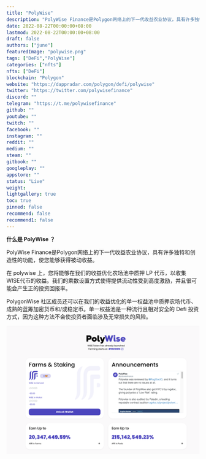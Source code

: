 ```yaml
---
title: "PolyWise"
description: "PolyWise Finance是Polygon网络上的下一代收益农业协议，具有许多独特和创造性的功能，使您能够获得被动收益"
date: 2022-08-22T00:00:00+08:00
lastmod: 2022-08-22T00:00:00+08:00
draft: false
authors: ["june"]
featuredImage: "polywise.png"
tags: ["DeFi","PolyWise"]
categories: ["nfts"]
nfts: ["DeFi"]
blockchain: "Polygon"
website: "https://dappradar.com/polygon/defi/polywise"
twitter: "https://twitter.com/polywisefinance"
discord: ""
telegram: "https://t.me/polywisefinance"
github: ""
youtube: ""
twitch: ""
facebook: ""
instagram: ""
reddit: ""
medium: ""
steam: ""
gitbook: ""
googleplay: ""
appstore: ""
status: "Live"
weight: 
lightgallery: true
toc: true
pinned: false
recommend: false
recommend1: false
---
```


**什么是 PolyWise ？**

PolyWise Finance是Polygon网络上的下一代收益农业协议，具有许多独特和创造性的功能，使您能够获得被动收益。

在 polywise 上，您将能够在我们的收益优化农场池中质押 LP 代币，以收集WISE代币的收益。我们的乘数设置方式使得提供流动性受到高度激励，并且很可能会产生正的投资回报率。

PolygonWise 社区成员还可以在我们的收益优化的单一权益池中质押农场代币、成熟的蓝筹加密货币和/或稳定币。单一权益池是一种流行且相对安全的 Defi 投资方式，因为这种方法不会使投资者面临涉及无常损失的风险。

![收益优化农场池中质押 LP 代币](18.png)